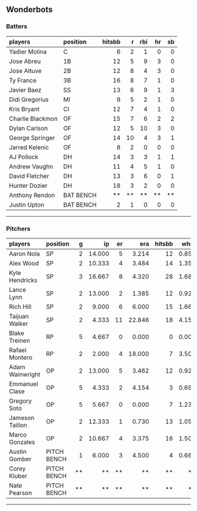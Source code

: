 ## Wonderbots

### Batters

 
|players          |position  | hitsbb|  r| rbi| hr| sb| 
|:----------------|:---------|------:|--:|---:|--:|--:| 
|Yadier Molina    |C         |      6|  2|   1|  0|  0| 
|Jose Abreu       |1B        |     12|  5|   9|  3|  0| 
|Jose Altuve      |2B        |     12|  8|   4|  3|  0| 
|Ty France        |3B        |     16|  8|   7|  1|  0| 
|Javier Baez      |SS        |     13|  6|   9|  1|  3| 
|Didi Gregorius   |MI        |      9|  5|   2|  1|  0| 
|Kris Bryant      |CI        |     12|  7|   4|  1|  0| 
|Charlie Blackmon |OF        |     15|  7|   6|  2|  2| 
|Dylan Carlson    |OF        |     12|  5|  10|  3|  0| 
|George Springer  |OF        |     14| 10|   4|  3|  1| 
|Jarred Kelenic   |OF        |      8|  2|   0|  0|  0| 
|AJ Pollock       |DH        |     14|  3|   3|  1|  1| 
|Andrew Vaughn    |DH        |     11|  4|   5|  1|  0| 
|David Fletcher   |DH        |     13|  3|   6|  0|  1| 
|Hunter Dozier    |DH        |     18|  3|   2|  0|  0| 
|Anthony Rendon   |BAT BENCH |     **| **|  **| **| **| 
|Justin Upton     |BAT BENCH |      2|  1|   0|  0|  0| 

* * *

### Pitchers

 
|players         |position    |  g|     ip| er|    era| hitsbb|  whip| so|  w| sv| 
|:---------------|:-----------|--:|------:|--:|------:|------:|-----:|--:|--:|--:| 
|Aaron Nola      |SP          |  2| 14.000|  5|  3.214|     12| 0.857| 14|  1|  0| 
|Alex Wood       |SP          |  2| 10.333|  4|  3.484|     14| 1.355| 15|  1|  0| 
|Kyle Hendricks  |SP          |  3| 16.667|  8|  4.320|     28| 1.680| 11|  1|  0| 
|Lance Lynn      |SP          |  2| 13.000|  2|  1.385|     12| 0.923| 10|  1|  0| 
|Rich Hill       |SP          |  2|  9.000|  6|  6.000|     15| 1.667|  5|  0|  0| 
|Taijuan Walker  |SP          |  2|  4.333| 11| 22.846|     18| 4.154|  1|  0|  0| 
|Blake Treinen   |RP          |  5|  4.667|  0|  0.000|      0| 0.000|  4|  0|  0| 
|Rafael Montero  |RP          |  2|  2.000|  4| 18.000|      7| 3.500|  2|  0|  0| 
|Adam Wainwright |OP          |  2| 13.000|  5|  3.462|     12| 0.923| 12|  0|  0| 
|Emmanuel Clase  |OP          |  5|  4.333|  2|  4.154|      3| 0.692|  3|  0|  1| 
|Gregory Soto    |OP          |  5|  5.667|  0|  0.000|      7| 1.235|  8|  0|  4| 
|Jameson Taillon |OP          |  2| 12.333|  1|  0.730|     13| 1.054|  7|  2|  0| 
|Marco Gonzales  |OP          |  2| 10.667|  4|  3.375|     16| 1.500|  7|  2|  0| 
|Austin Gomber   |PITCH BENCH |  1|  6.000|  3|  4.500|      4| 0.667|  3|  1|  0| 
|Corey Kluber    |PITCH BENCH | **|     **| **|     **|     **|    **| **| **| **| 
|Nate Pearson    |PITCH BENCH | **|     **| **|     **|     **|    **| **| **| **| 


* * *


